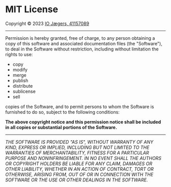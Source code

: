 # MIT License
Copyright © 2023 
 [IO Jægers, 41157089](https://datacvr.virk.dk/enhed/virksomhed/41157089)

 ---- ----
Permission is hereby granted, free of charge,
to any person obtaining a copy of this software and associated documentation
files (the "Software"), to deal in the Software without restriction,
including without limitation the rights to use:
* copy
* modify
* merge
* publish
* distribute
* sublicense
* sell

copies of the Software, and to permit persons to whom the Software is
furnished to do so, subject to the following conditions:

__The above copyright notice and this permission
notice shall be included in all copies
or substantial portions of the Software.__

 ---- ----
_THE SOFTWARE IS PROVIDED "AS IS", WITHOUT WARRANTY OF ANY KIND, EXPRESS OR
IMPLIED, INCLUDING BUT NOT LIMITED TO THE WARRANTIES OF MERCHANTABILITY,
FITNESS FOR A PARTICULAR PURPOSE AND NONINFRINGEMENT. IN NO EVENT SHALL THE
AUTHORS OR COPYRIGHT HOLDERS BE LIABLE FOR ANY CLAIM, DAMAGES OR OTHER
LIABILITY, WHETHER IN AN ACTION OF CONTRACT, TORT OR OTHERWISE, ARISING FROM,
OUT OF OR IN CONNECTION WITH THE SOFTWARE OR THE USE OR OTHER DEALINGS IN THE
SOFTWARE._
